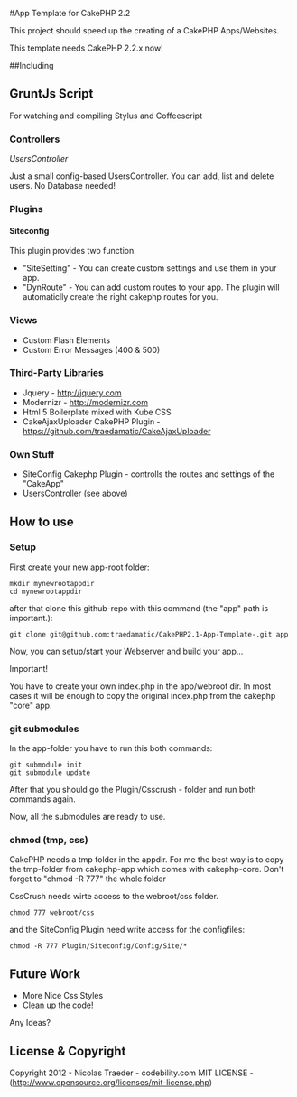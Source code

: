 #App Template for CakePHP 2.2

This project should speed up the creating of a CakePHP Apps/Websites.

This template needs CakePHP 2.2.x now!  


##Including

## GruntJs Script

For watching and compiling Stylus and Coffeescript

### Controllers

*UsersController*

Just a small config-based UsersController. You can add, list and delete users. No Database needed!

### Plugins

#### Siteconfig

This plugin provides two function.

* "SiteSetting" - You can create custom settings and use them in your app.
* "DynRoute" - You can add custom routes to your app. The plugin will automaticlly create the right cakephp routes for you.

### Views

* Custom Flash Elements
* Custom Error Messages (400 & 500)

### Third-Party Libraries

* Jquery - http://jquery.com
* Modernizr - http://modernizr.com
* Html 5 Boilerplate mixed with Kube CSS
* CakeAjaxUploader CakePHP Plugin - https://github.com/traedamatic/CakeAjaxUploader

### Own Stuff
* SiteConfig Cakephp Plugin - controlls the routes and settings of the "CakeApp"
* UsersController (see above)

## How to use

### Setup

First create your new app-root folder:

```
mkdir mynewrootappdir
cd mynewrootappdir
```

after that clone this github-repo with this command (the "app" path is important.):

```
git clone git@github.com:traedamatic/CakePHP2.1-App-Template-.git app
```

Now, you can setup/start your Webserver and build your app...

Important!

You have to create your own index.php in the app/webroot dir. In most cases it will be enough to copy the original index.php from the cakephp "core" app.

### git submodules

In the app-folder you have to run this both commands:

```
git submodule init
git submodule update
```

After that you should go the Plugin/Csscrush - folder and run both commands again.

Now, all the submodules are ready to use.

### chmod (tmp, css)

CakePHP needs a tmp folder in the appdir. For me the best way is to copy the tmp-folder
from cakephp-app which comes with cakephp-core. Don't forget to "chmod -R 777" the whole folder

CssCrush needs wirte access to the webroot/css folder.

``` 
chmod 777 webroot/css
```

and the SiteConfig Plugin need write access for the configfiles:

``` 
chmod -R 777 Plugin/Siteconfig/Config/Site/*
```

## Future Work

* More Nice Css Styles
* Clean up the code!

Any Ideas?


## License & Copyright

Copyright 2012 - Nicolas Traeder - codebility.com
MIT LICENSE - (http://www.opensource.org/licenses/mit-license.php) 


